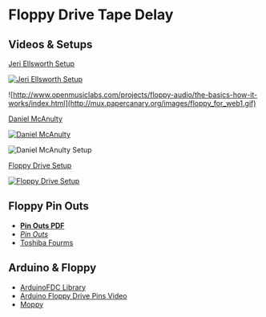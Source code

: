 # Floppy Drive Tape Delay
## Videos & Setups
[Jeri Ellsworth Setup](https://youtu.be/Xpr7B-7BFP4)

[![Jeri Ellsworth Setup](https://img.youtube.com/vi/Xpr7B-7BFP4/hqdefault.jpg)](https://youtu.be/Xpr7B-7BFP4 "Jeri Ellsworth Setup")

![http://www.openmusiclabs.com/projects/floppy-audio/the-basics-how-it-works/index.html](http://mux.papercanary.org/images/floppy_for_web1.gif)

[Daniel McAnulty](https://www.youtube.com/watch?v=3axIA4QgpnQ)

[![Daniel McAnulty](https://img.youtube.com/vi/3axIA4QgpnQ/hqdefault.jpg)](https://www.youtube.com/watch?v=3axIA4QgpnQ "Daniel McAnulty")

![Daniel McAnulty Setup](https://beta.techcrunch.com/wp-content/uploads/2010/04/floppy_continuous-620x401.gif)

[Floppy Drive Setup](https://www.youtube.com/watch?v=Es8kmUpia5M)

[![Floppy Drive Setup](https://img.youtube.com/vi/Es8kmUpia5M/hqdefault.jpg)](https://www.youtube.com/watch?v=Es8kmUpia5M "Floppy Drive Setup")


## Floppy Pin Outs
- [**Pin Outs PDF**](http://marcosim.homepc.it:8080/sites/Marco/FloppyArduino/index.php/downloads/Floppy_Pinout.pdf)
- [*Pin Outs*](https://ardent-tool.com/floppy/Floppy_Pinouts.html)
- [Toshiba Fourms](http://www.interfacebus.com/PC_Floppy_Drive_PinOut.html)
## Arduino & Floppy
- [ArduinoFDC Library](https://github.com/dhansel/ArduinoFDC)
- [Arduino Floppy Drive Pins Video](https://www.youtube.com/watch?v=D2iswCnV9ec)
- [Moppy](https://github.com/Sammy1Am/Moppy2)
